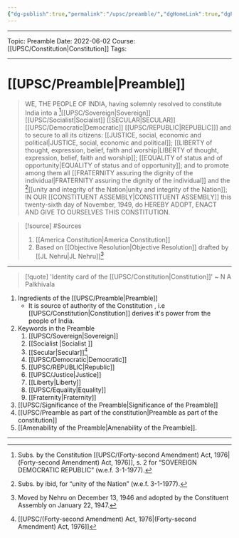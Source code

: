 ```yaml
---
{"dg-publish":true,"permalink":"/upsc/preamble/","dgHomeLink":true,"dgPassFrontmatter":false}
---
```


----

Topic: Preamble
Date: 2022-06-02
Course: [[UPSC/Constitution|Constitution]]
Tags:

----




# [[UPSC/Preamble|Preamble]] 
> WE, THE PEOPLE OF INDIA, having solemnly resolved to constitute India into a [^1][[UPSC/Sovereign|Sovereign]] [[UPSC/Socialist|Socialist]] [[SECULAR|SECULAR]] [[UPSC/Democratic|Democratic]] [[UPSC/REPUBLIC|REPUBLIC]]] and to secure to all its citizens: [[JUSTICE, social, economic and political|JUSTICE, social, economic and political]]; [[LIBERTY of thought, expression, belief, faith and worship|LIBERTY of thought, expression, belief, faith and worship]]; [[EQUALITY of status and of opportunity|EQUALITY of status and of opportunity]]; and to promote among them all [[FRATERNITY assuring the dignity of the individual|FRATERNITY assuring the dignity of the individual]] and the [^2][[unity and integrity of the Nation|unity and integrity of the Nation]]; IN OUR [[CONSTITUENT ASSEMBLY|CONSTITUENT ASSEMBLY]] this twenty-sixth day of November, 1949, do HEREBY ADOPT, ENACT AND GIVE TO OURSELVES THIS CONSTITUTION.


>[!source] #Sources 
> 1. [[America Constitution|America Constitution]] 
> 2. Based on [[Objective Resolution|Objective Resolution]] drafted by [[JL Nehru|JL Nehru]][^4]


---

> [!quote] 'Identity card of the [[UPSC/Constitution|Constitution]]'
> ~ N A Palkhivala 



1. Ingredients of the [[UPSC/Preamble|Preamble]]
	- It is source of authority of the Constitution , i.e [[UPSC/Constitution|Constitution]] derives it's power from the people of India.
2. Keywords in the Preamble
	1. [[UPSC/Sovereign|Sovereign]]
	2. [[Socialist |Socialist ]]
	3. [[Secular|Secular]][^3] 
	4. [[UPSC/Democratic|Democratic]] 
	5. [[UPSC/REPUBLIC|Republic]]
	6. [[UPSC/Justice|Justice]]
	7. [[Liberty|Liberty]]
	8. [[UPSC/Equality|Equality]] 
	9. [[Fraternity|Fraternity]]
3. [[UPSC/Significance of the Preamble|Significance of the Preamble]]
4. [[UPSC/Preamble as part of the constitution|Preamble as part of the constitution]]
5.  [[Amenability of the Preamble|Amenability of the Preamble]].



---
[^1]: Subs. by the Constitution [[UPSC/(Forty-second Amendment) Act, 1976|(Forty-second Amendment) Act, 1976]], s. 2 for “SOVEREIGN DEMOCRATIC REPUBLIC” (w.e.f. 3-1-1977). 
[^2]: Subs. by ibid, for “unity of the Nation” (w.e.f. 3-1-1977).
[^3]:  [[UPSC/(Forty-second Amendment) Act, 1976|(Forty-second Amendment) Act, 1976]]
[^4]: Moved by Nehru on December 13, 1946 and adopted by the Constituent Assembly on January 22, 1947.
